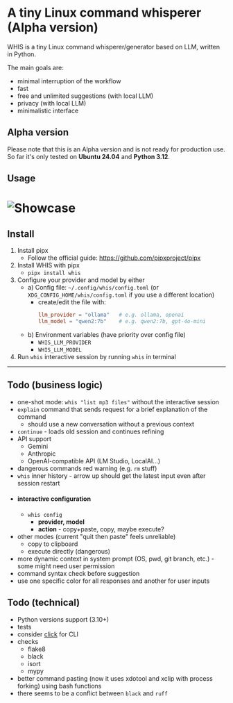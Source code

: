 # A tiny Linux command whisperer (Alpha version)


WHIS is a tiny Linux command whisperer/generator based on LLM, written in Python.

The main goals are:
- minimal interruption of the workflow
- fast
- free and unlimited suggestions (with local LLM)
- privacy (with local LLM)
- minimalistic interface

## Alpha version
Please note that this is an Alpha version and is not ready for production use.<br/>
So far it's only tested on **Ubuntu 24.04** and **Python 3.12**.

## Usage

# ![Showcase](_showcase.gif)

## Install

1. Install pipx
   - Follow the official guide: https://github.com/pipxproject/pipx
2. Install WHIS with pipx
   - `pipx install whis`
3. Configure your provider and model by either
   - a) Config file: `~/.config/whis/config.toml` (or `XDG_CONFIG_HOME/whis/config.toml` if you use a different location)
     - create/edit the file with:
       ```toml
       llm_provider = "ollama"   # e.g. ollama, openai
       llm_model = "qwen2:7b"    # e.g. qwen2:7b, gpt-4o-mini
       ```
   - b) Environment variables (have priority over config file)
     - `WHIS_LLM_PROVIDER`
     - `WHIS_LLM_MODEL`
4. Run `whis` interactive session by running `whis` in terminal

---
## Todo (business logic)

- one-shot mode: `whis "list mp3 files"` without the interactive session
- `explain` command that sends request for a brief explanation of the command
  - should use a new conversation without a previous context
- `continue` - loads old session and continues refining
- API support
  - Gemini
  - Anthropic
  - OpenAI-compatible API (LM Studio, LocalAI...)
- dangerous commands red warning (e.g. `rm` stuff)
- `whis` inner history - arrow up should get the latest input even after session restart
- #### interactive configuration
  - `whis config`
    - **provider, model**
    - **action** - copy+paste, copy, maybe execute?
- other modes (current "quit then paste" feels unreliable)
  - copy to clipboard
  - execute directly (dangerous)
- more dynamic context in system prompt (OS, pwd, git branch, etc.) - some might need user permission
- command syntax check before suggestion
- use one specific color for all responses and another for user inputs

## Todo (technical)
- Python versions support (3.10+)
- tests
- consider [click](https://github.com/pallets/click/) for CLI
- checks
  - flake8
  - black
  - isort
  - mypy
- better command pasting (now it uses xdotool and xclip with process forking) using bash functions
- there seems to be a conflict between `black` and `ruff`
